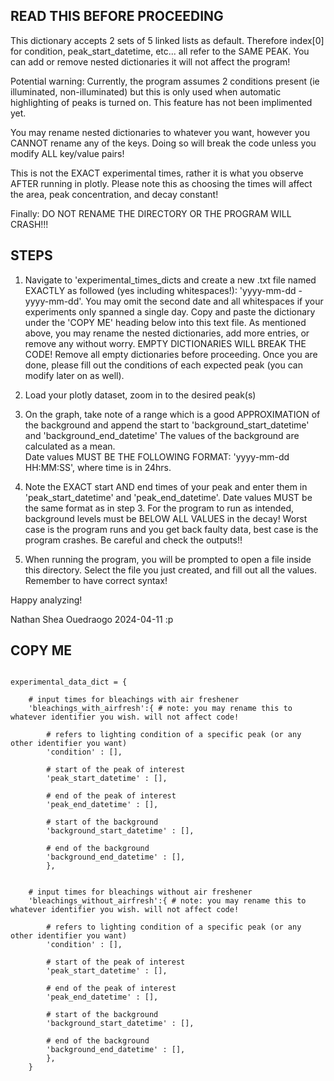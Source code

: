 ## READ THIS BEFORE PROCEEDING ##

This dictionary accepts 2 sets of 5 linked lists as default. Therefore index[0] for condition, peak_start_datetime, etc...
all refer to the SAME PEAK. You can add or remove nested dictionaries it will not affect the program! 

Potential warning:
Currently, the program assumes 2 conditions present (ie illuminated, non-illuminated) but this is only used when automatic highlighting of peaks is turned on. This feature has not been implimented yet. 

You may rename nested dictionaries to whatever you want, however you CANNOT rename any of the keys. Doing so will break the code unless you modify ALL key/value pairs!

This is not the EXACT experimental times, rather it is what you observe AFTER running in plotly. Please note this as choosing the times will affect the area, peak concentration, and decay constant! 

Finally: DO NOT RENAME THE DIRECTORY OR THE PROGRAM WILL CRASH!!!

## STEPS ## 

1. Navigate to 'experimental_times_dicts and create a new .txt file named EXACTLY as followed (yes including whitespaces!): 'yyyy-mm-dd - yyyy-mm-dd'. You may omit the second date and all whitespaces if your experiments only spanned a single day. Copy and paste the dictionary under the 'COPY ME' heading below into this text file. As mentioned above, you may rename the nested dictionaries, add more entries, or remove any without worry. EMPTY DICTIONARIES WILL BREAK THE CODE! Remove all empty dictionaries before proceeding. Once you are done, please fill out the conditions of each expected peak (you can modify later on as well).

2. Load your plotly dataset, zoom in to the desired peak(s)

3. On the graph, take note of a range which is a good APPROXIMATION of the background and append the start to
'background_start_datetime' and 'background_end_datetime' The values of the background are calculated as a mean.  
Date values MUST BE THE FOLLOWING FORMAT: 'yyyy-mm-dd HH:MM:SS', where time is in 24hrs.

4. Note the EXACT start AND end times of your peak and enter them in 'peak_start_datetime' and 'peak_end_datetime'. 
Date values MUST be the same format as in step 3. For the program to run as intended, 
background levels must be BELOW ALL VALUES in the decay! Worst case is the program runs and you get back faulty data, best case is the program crashes. Be careful and check the outputs!!

5. When running the program, you will be prompted to open a file inside this directory. Select the file you just created, and fill out all the values. Remember to have correct syntax! 

Happy analyzing!

Nathan Shea Ouedraogo 2024-04-11  :p   

## COPY ME ##

```

experimental_data_dict = {

    # input times for bleachings with air freshener
    'bleachings_with_airfresh':{ # note: you may rename this to whatever identifier you wish. will not affect code!

        # refers to lighting condition of a specific peak (or any other identifier you want)
        'condition' : [],

        # start of the peak of interest
        'peak_start_datetime' : [],

        # end of the peak of interest
        'peak_end_datetime' : [],

        # start of the background
        'background_start_datetime' : [],
        
        # end of the background
        'background_end_datetime' : [],
        },
    
    
    # input times for bleachings without air freshener
    'bleachings_without_airfresh':{ # note: you may rename this to whatever identifier you wish. will not affect code!

        # refers to lighting condition of a specific peak (or any other identifier you want)
        'condition' : [],

        # start of the peak of interest
        'peak_start_datetime' : [],

        # end of the peak of interest
        'peak_end_datetime' : [],

        # start of the background
        'background_start_datetime' : [],
        
        # end of the background
        'background_end_datetime' : [],
        },
    }
```
